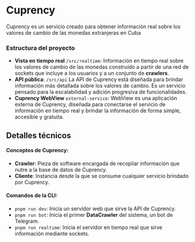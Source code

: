 # Cuprency
Cuprency es un servicio creado para obtener información real sobre los valores de cambio de las monedas extranjeras en Cuba

### Estructura del proyecto

- **Vista en tiempo real** ```/src/realtime```: Información en tiempo real sobre los valores de cambio de las monedas construído a partir de una red de sockets que incluye a los usuarios y a un conjunto de **crawlers**.
- **API pública**: ```/src/api``` La API de Cuprency está diseñada para brindar información más detallada sobre los valores de cambio. Es un servicio pensado para la escalabilidad y adición progresiva de funcionalidades.
- **Cuprency WebView** ```external-service```: WebView es una aplicación externa de Cuprency, diseñada para conectarse el servicio de información en tiempo real y brindar la información de forma simple, accesible y gratuita.

## Detalles técnicos

#### Conceptos de Cuprency:
  - **Crawler**: Pieza de software encargada de recopilar información que nutre a la base de datos de Cuprency.
  - **Cliente**: Instancia desde la que se consume cualquier servicio brindado por Cuprency.

#### Comandos de la CLI:
  - ```pnpm run dev```: Inicia un servidor web que sirve la API de Cuprency.
  - ```pnpm run bot```: Inicia el primer **DataCrawler** del sistema, un bot de Telegram.
  - ```pnpm run realtime```: Inicia el servidor en tiempo real que sirve información mediante sockets.
